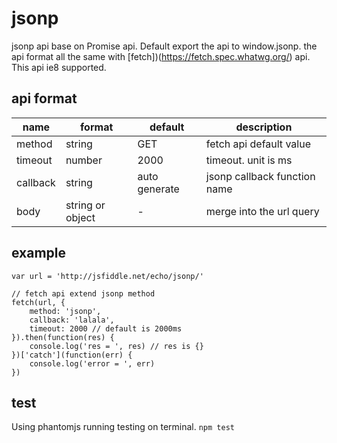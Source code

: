 # jsonp
jsonp api base on Promise api. Default export the api to window.jsonp. the api format all the same with [fetch])(https://fetch.spec.whatwg.org/) api. This api ie8 supported.

## api format
| name | format | default | description |
| --- | --- | --- | --- |
| method | string | GET | fetch api default value |
| timeout | number | 2000 | timeout. unit is ms |
| callback | string | auto generate | jsonp callback function name |
| body | string or object | - | merge into the url query |

## example
```
var url = 'http://jsfiddle.net/echo/jsonp/'

// fetch api extend jsonp method
fetch(url, {
    method: 'jsonp',
    callback: 'lalala',
    timeout: 2000 // default is 2000ms
}).then(function(res) {
    console.log('res = ', res) // res is {}
})['catch'](function(err) {
    console.log('error = ', err)
})
```

## test
Using phantomjs running testing on terminal.
`npm test`